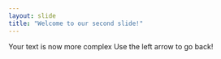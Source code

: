 ```yaml
---
layout: slide
title: "Welcome to our second slide!"
---
```

Your text is now more complex
Use the left arrow to go back!
